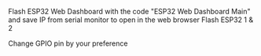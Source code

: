 Flash ESP32 Web Dashboard with the code "ESP32 Web Dashboard Main" and save IP from serial monitor to open in the web browser
Flash ESP32 1 & 2 

Change GPIO pin by your preference
